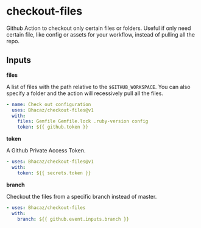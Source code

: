 # checkout-files
Github Action to checkout only certain files or folders. 
Useful if only need certain file, like config or
 assets for your workflow, instead of pulling all the repo.

## Inputs

**files**

A list of files with the path relative to the `$GITHUB_WORKSPACE`.
You can also specify a folder and the action will recessively pull all the files.

```yaml
- name: Check out configuration
  uses: Bhacaz/checkout-files@v1
  with:
    files: Gemfile Gemfile.lock .ruby-version config
    token: ${{ github.token }}
```

**token**

A Github Private Access Token.

```yaml
- uses: Bhacaz/checkout-files@v1
  with:
    token: ${{ secrets.token }}
```

**branch**

Checkout the files from a specific branch instead of master.

```yaml
- uses: Bhacaz/checkout-files
  with:
    branch: ${{ github.event.inputs.branch }}
```

